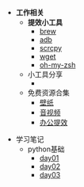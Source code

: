 - **工作相关**
  - **提效小工具**
    * [brew](zh-cn/job/brew/brew.md)
    * [adb](zh-cn/job/adb/adb.md "神奇的adb")
    * [scrcpy](zh-cn/job/scrcpy/scrcpy.md)
    * [wget](zh-cn/job/wget/wget.md)
    * [oh-my-zsh](zh-cn/job/oh-my-zsh/oh-my-zsh.md)
  * 小工具分享
    * []()
  * 免费资源合集
    * [壁纸](zh-cn/Freeresources/wallpaper/wallpaper.md)
    * [音视频](zh-cn/Freeresources/video/video.md)
    * [办公提效](zh-cn/Freeresources/workoffice/work.md)
* 学习笔记
  * python基础
    * [day01](zh-cn/学习笔记/python基础/day01.md)
    * [day02](zh-cn/学习笔记/python基础/day02.md)
    * [day03](zh-cn/学习笔记/python基础/day03.md)



